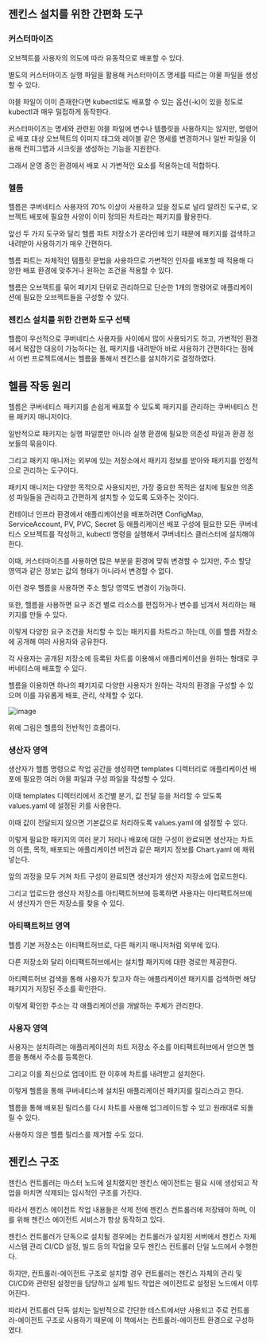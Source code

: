 ## 젠킨스 설치를 위한 간편화 도구

### 커스터마이즈

오브젝트를 사용자의 의도에 따라 유동적으로 배포할 수 있다.

별도의 커스터마이즈 실행 파일을 활용해 커스터마이즈 명세를 따르는 야물 파일을 생성할 수 있다.

야믈 파일이 이미 존재한다면 kubectl로도 배포할 수 있는 옵션(-k)이 있을 정도로 kubectl과 매우 밀접하게 동작한다.

커스터마이즈는 명세와 관련된 야믈 파일에 변수나 템플릿을 사용하지는 않지만, 명령어로 배포 대상 오브젝트의 이미지 태그와 레이블 같은 명세를 변경하거나 일반 파일을 이용해 컨피그맵과 시크릿을 생성하는 기능을 지원한다.

그래서 운영 중인 환경에서 배포 시 가변적인 요소를 적용하는데 적합하다.

### 헬름

헬름은 쿠버네티스 사용자의 70% 이상이 사용하고 있을 정도로 널리 알려진 도구로, 오브젝트 배포에 필요한 사양이 이미 정의된 차트라는 패키지를 활용한다.

앞선 두 가지 도구와 달리 헬름 파트 저장소가 온라인에 있기 때문에 패키지를 검색하고 내려받아 사용하기가 매우 간편하다.

헬름 파트는 자체적인 템플릿 문법을 사용하므로 가변적인 인자를 배포할 때 적용해 다양한 배포 환경에 맞추거나 원하는 조건을 적용할 수 있다.

헬름은 오브젝트를 묶어 패키지 단위로 관리하므로 단순한 1개의 명령어로 애플리케이션에 필요한 오브젝트들을 구성할 수 있다.

### 젠킨스 설치를 위한 간편화 도구 선택

헬름이 우선적으로 쿠버네티스 사용자들 사이에서 많이 사용되기도 하고, 가변적인 환경에서 복잡한 대응이 가능하다는 점, 패키지를 내려받아 바로 사용하기 간편하다는 점에서 이번 프로젝트에서는 헬름을 통해서 젠킨스를 설치하기로 결정하였다.

## 헬름 작동 원리

헬름은 쿠버네티스 패키지를 손쉽게 배포할 수 있도록 패키지를 관리하는 쿠버네티스 전용 패키지 매니저이다.

일반적으로 패키지는 실행 파일뿐만 아니라 실행 환경에 필요한 의존성 파일과 환경 정보들의 묶음이다.

그리고 패키지 매니저는 외부에 있는 저장소에서 패키지 정보를 받아와 패키지를 안정적으로 관리하는 도구이다.

패키지 매니저는 다양한 목적으로 사용되지만, 가장 중요한 목적은 설치에 필요한 의존성 파일들을 관리하고 간편하게 설치할 수 있도록 도와주는 것이다.

컨테이너 인프라 환경에서 애플리케이션을 배포하려면 ConfigMap, ServiceAccount, PV, PVC, Secret 등 애플리케이션 배포 구성에 필요한 모든 쿠버네티스 오브젝트를 작성하고, kubectl 명령을 실행해서 쿠버네티스 클러스터에 설치해야 한다.

이때, 커스터마이즈를 사용하면 많은 부분을 환경에 맞춰 변경할 수 있지만, 주소 할당 영역과 같은 정보는 값의 형태가 아니라서 변경할 수 없다.

이런 경우 헬름을 사용하면 주소 할당 영역도 변경이 가능하다.

또한, 헬름을 사용하면 요구 조건 별로 리소스를 편집하거나 변수를 넘겨서 처리하는 패키지를 만들 수 있다.

이렇게 다양한 요구 조건을 처리할 수 있는 패키지를 차트라고 하는데, 이를 헬름 저장소에 공개해 여러 사용자와 공유한다.

각 사용자는 공개된 저장소에 등록된 차트를 이용해서 애플리케이션을 원하는 형태로 쿠버네티스에 배포할 수 있다.

헬름을 이용하면 하나의 패키지로 다양한 사용자가 원하는 각자의 환경을 구성할 수 있으며 이를 자유롭게 배포, 관리, 삭제할 수 있다.

![image](https://user-images.githubusercontent.com/93571332/200255648-a6aca347-c87f-442c-a9e3-d22e8c410f8b.png)

위에 그림은 헬름의 전반적인 흐름이다.

### 생산자 영역

생산자가 헬름 명령으로 작업 공간을 생성하면 templates 디렉터리로 애플리케이션 배포에 필요한 여러 야믈 파일과 구성 파일을 작성할 수 있다.

이때 templates 디렉터리에서 조건별 분기, 값 전달 등을 처리할 수 있도록 values.yaml 에 설정된 키를 사용한다.

이때 값이 전달되지 않으면 기본값으로 처리하도록 values.yaml 에 설정할 수 있다.

이렇게 필요한 패키지의 여러 분기 처리나 배포에 대한 구성이 완료되면 생산자는 차트의 이름, 목적, 배포되는 애플리케이션 버전과 같은 패키지 정보를 Chart.yaml 에 채워 넣는다.

앞의 과정을 모두 거쳐 차트 구성이 완료되면 생산자가 생산자 저장소에 업로드한다.

그리고 업로드한 생산자 저장소를 아티팩트허브에 등록하면 사용자는 아티팩트허브에서 생산자가 만든 저장소를 찾을 수 있다.

### 아티팩트허브 영역

헬름 기본 저장소는 아티팩트허브로, 다른 패키지 매니저처럼 외부에 있다.

다른 저장소와 달리 아티팩트허브에서는 설치할 패키지에 대한 경로만 제공한다.

아티팩트허브 검색을 통해 사용자가 찾고자 하는 애플리케이션 패키지를 검색하면 해당 패키지가 저장된 주소를 확인한다.

이렇게 확인한 주소는 각 애플리케이션을 개발하는 주체가 관리한다.

### 사용자 영역

사용자는 설치하려는 애플리케이션의 차트 저장소 주소를 아티팩트허브에서 얻으면 헬름을 통해서 주소를 등록한다.

그리고 이를 최신으로 업데이트 한 이후에 차트를 내려받고 설치한다.

이렇게 헬름을 통해 쿠버네티스에 설치된 애플리케이션 패키지를 릴리스라고 한다.

헬름을 통해 배포된 릴리스를 다시 차트를 사용해 업그레이드할 수 있고 원래대로 되돌릴 수 있다. 

사용하지 않은 헬름 릴리스를 제거할 수도 있다.

## 젠킨스 구조

젠킨스 컨트롤러는 마스터 노드에 설치했지만 젠킨스 에이전트는 필요 시에 생성되고 작업을 마치면 삭제되는 임시적인 구조를 가진다.

따라서 젠킨스 에이전트 작업 내용들은 삭제 전에 젠킨스 컨트롤러에 저장돼야 하며, 이를 위해 젠킨스 에이전트 서비스가 항상 동작하고 있다.

젠킨스 컨트롤러가 단독으로 설치될 경우에는 컨트롤러가 설치된 서버에서 젠킨스 자체 시스템 관리 CI/CD 설정, 빌드 등의 작업을 모두 젠킨스 컨트롤러 단일 노드에서 수행한다.

하지만, 컨트롤러-에이전트 구조로 설치할 경우 컨트롤러는 젠킨스 자체의 관리 및 CI/CD와 관련된 설정만을 담당하고 실제 빌드 작업은 에이전트로 설정된 노드에서 이루어진다.

따라서 컨트롤러 단독 설치는 일반적으로 간단한 테스트에서만 사용되고 주로 컨트롤러-에이전트 구조로 사용하기 때문에 이 책에서는 컨트롤러-에이전트 환경으로 구성하였다.
